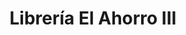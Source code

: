 ---
title: "Librería El Ahorro III"
url: /quetzaltenango/libreria-el-ahorro-iii/
shop: Allgemein
---